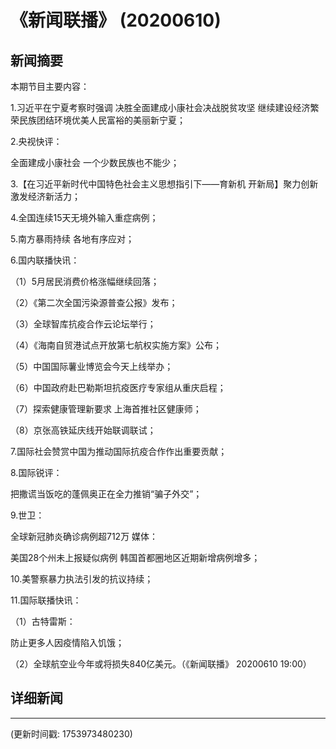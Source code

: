 # 《新闻联播》 (20200610)

## 新闻摘要

本期节目主要内容：

1.习近平在宁夏考察时强调 决胜全面建成小康社会决战脱贫攻坚 继续建设经济繁荣民族团结环境优美人民富裕的美丽新宁夏；

2.央视快评：

全面建成小康社会 一个少数民族也不能少；

3.【在习近平新时代中国特色社会主义思想指引下——育新机 开新局】聚力创新 激发经济新活力；

4.全国连续15天无境外输入重症病例；

5.南方暴雨持续 各地有序应对；

6.国内联播快讯：

（1）5月居民消费价格涨幅继续回落；

（2）《第二次全国污染源普查公报》发布；

（3）全球智库抗疫合作云论坛举行；

（4）《海南自贸港试点开放第七航权实施方案》公布；

（5）中国国际薯业博览会今天上线举办；

（6）中国政府赴巴勒斯坦抗疫医疗专家组从重庆启程；

（7）探索健康管理新要求 上海首推社区健康师；

（8）京张高铁延庆线开始联调联试；

7.国际社会赞赏中国为推动国际抗疫合作作出重要贡献；

8.国际锐评：

把撒谎当饭吃的蓬佩奥正在全力推销“骗子外交”；

9.世卫：

全球新冠肺炎确诊病例超712万 媒体：

美国28个州未上报疑似病例 韩国首都圈地区近期新增病例增多；

10.美警察暴力执法引发的抗议持续；

11.国际联播快讯：

（1）古特雷斯：

防止更多人因疫情陷入饥饿；

（2）全球航空业今年或将损失840亿美元。（《新闻联播》 20200610 19:00）

## 详细新闻

---

(更新时间戳: 1753973480230)

